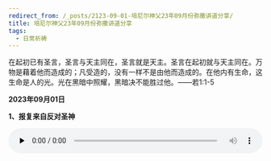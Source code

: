 ```yaml
---
redirect_from: /_posts/2123-09-01-培尼尔神父23年09月份弥撒讲道分享/
title: 培尼尔神父23年09月份弥撒讲道分享
tags:
  - 日常祈祷
---
```


在起初已有圣言，圣言与天主同在，圣言就是天主。圣言在起初就与天主同在。万物是藉着他而造成的；凡受造的，没有一样不是由他而造成的。在他内有生命，这生命是人的光。光在黑暗中照耀，黑暗决不能胜过他。——若1:1-5

**2023年09月01日**

**1、报复来自反对圣神**

<audio id="audio" style="width: 100%;height:50px;" controls="controls" preload="none">
      <source id="mp3" src="/2023.09/audio/230901shengshen.mp3">
</audio>


